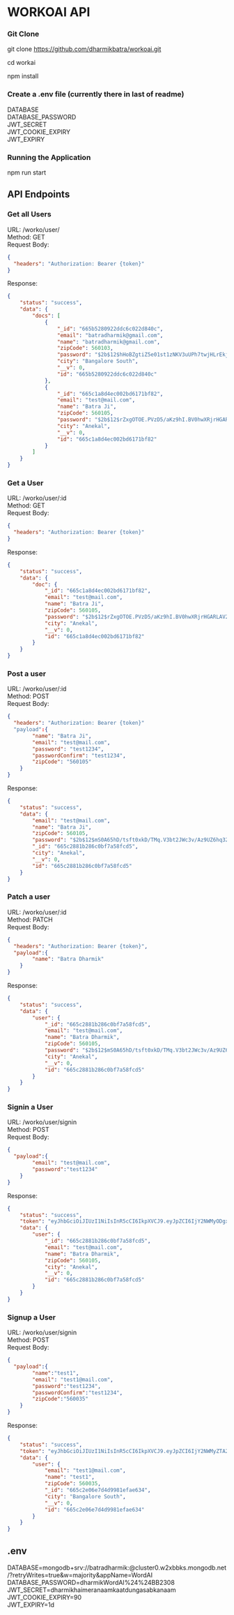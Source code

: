 
# WORKOAI API

### Git Clone 
git clone https://github.com/dharmikbatra/workoai.git

cd workai

npm install

### Create a .env file  (currently there in last of readme)
DATABASE \
DATABASE_PASSWORD\
JWT_SECRET\
JWT_COOKIE_EXPIRY\
JWT_EXPIRY

### Running the Application
npm run start

## API Endpoints
### Get all Users
URL: /worko/user/\
Method: GET\
Request Body:

```json
{
  "headers": "Authorization: Bearer {token}"
}
```

Response:

```json
{
    "status": "success",
    "data": {
        "docs": [
            {
                "_id": "665b5280922ddc6c022d840c",
                "email": "batradharmik@gmail.com",
                "name": "batradharmik@gmail.com",
                "zipCode": 560103,
                "password": "$2b$12$hHoBZgtiZ5e01st1zNKV3uUPh7twjHLrEkjm6G7nDtCPGpWT6TDSe",
                "city": "Bangalore South",
                "__v": 0,
                "id": "665b5280922ddc6c022d840c"
            },
            {
                "_id": "665c1a8d4ec002bd6171bf82",
                "email": "test@mail.com",
                "name": "Batra Ji",
                "zipCode": 560105,
                "password": "$2b$12$rZxgOTOE.PVzD5/aKz9hI.BV0hwXRjrHGARLAV2qZ8ucgODcueGIC",
                "city": "Anekal",
                "__v": 0,
                "id": "665c1a8d4ec002bd6171bf82"
            }
        ]
    }
}
```

### Get a User
URL: /worko/user/:id\
Method: GET\
Request Body:
```json
{
  "headers": "Authorization: Bearer {token}"
}
```
Response:
```json
{
    "status": "success",
    "data": {
        "doc": {
            "_id": "665c1a8d4ec002bd6171bf82",
            "email": "test@mail.com",
            "name": "Batra Ji",
            "zipCode": 560105,
            "password": "$2b$12$rZxgOTOE.PVzD5/aKz9hI.BV0hwXRjrHGARLAV2qZ8ucgODcueGIC",
            "city": "Anekal",
            "__v": 0,
            "id": "665c1a8d4ec002bd6171bf82"
        }
    }
}

```

### Post a user
URL: /worko/user/:id\
Method: POST\
Request Body:
```json
{
  "headers": "Authorization: Bearer {token}"
  "payload":{
        "name": "Batra Ji",
        "email": "test@mail.com",
        "password": "test1234",
        "passwordConfirm": "test1234",
        "zipCode": "560105"
    }
}
```
Response:
```json
{
    "status": "success",
    "data": {
        "email": "test@mail.com",
        "name": "Batra Ji",
        "zipCode": 560105,
        "password": "$2b$12$mS0A65hD/tsft0xkD/TMq.V3bt2JWc3v/Az9UZ6hq32iL8W9Fq75y",
        "_id": "665c2881b286c0bf7a58fcd5",
        "city": "Anekal",
        "__v": 0,
        "id": "665c2881b286c0bf7a58fcd5"
    }
}
```


### Patch a user
URL: /worko/user/:id\
Method: PATCH\
Request Body:
```json
{
  "headers": "Authorization: Bearer {token}",
  "payload":{
        "name": "Batra Dharmik"
    }
}
```
Response:
```json
{
    "status": "success",
    "data": {
        "user": {
            "_id": "665c2881b286c0bf7a58fcd5",
            "email": "test@mail.com",
            "name": "Batra Dharmik",
            "zipCode": 560105,
            "password": "$2b$12$mS0A65hD/tsft0xkD/TMq.V3bt2JWc3v/Az9UZ6hq32iL8W9Fq75y",
            "city": "Anekal",
            "__v": 0,
            "id": "665c2881b286c0bf7a58fcd5"
        }
    }
}
```


### Signin a User
URL: /worko/user/signin\
Method: POST\
Request Body:
```json
{
  "payload":{
        "email": "test@mail.com",
        "password":"test1234"
    }
}
```

Response:
```json
{
    "status": "success",
    "token": "eyJhbGciOiJIUzI1NiIsInR5cCI6IkpXVCJ9.eyJpZCI6IjY2NWMyODgxYjI4NmMwYmY3YTU4ZmNkNSIsImlhdCI6MTcxNzMxNjQzOSwiZXhwIjoxNzE3NDAyODM5fQ.GskB_p4xq8q9Dpwi6LF6eRMyV5lMXYD0YqCQ3FZg5vU",
    "data": {
        "user": {
            "_id": "665c2881b286c0bf7a58fcd5",
            "email": "test@mail.com",
            "name": "Batra Dharmik",
            "zipCode": 560105,
            "city": "Anekal",
            "__v": 0,
            "id": "665c2881b286c0bf7a58fcd5"
        }
    }
}
```


### Signup a User
URL: /worko/user/signin\
Method: POST\
Request Body:
```json
{
  "payload":{
        "name":"test1",
        "email": "test1@mail.com",
        "password":"test1234",
        "passwordConfirm":"test1234",
        "zipCode":"560035"
    }
}
```

Response:
```json
{
    "status": "success",
    "token": "eyJhbGciOiJIUzI1NiIsInR5cCI6IkpXVCJ9.eyJpZCI6IjY2NWMyZTA2ZTdkNGQ5OTgxZWZhZTYzNCIsImlhdCI6MTcxNzMxNzEyOSwiZXhwIjoxNzE3NDAzNTI5fQ.9Vw2RHYhu08z82TpsFsB_m1s-JRKyqvNOi685vcyzrk",
    "data": {
        "user": {
            "email": "test1@mail.com",
            "name": "test1",
            "zipCode": 560035,
            "_id": "665c2e06e7d4d9981efae634",
            "city": "Bangalore South",
            "__v": 0,
            "id": "665c2e06e7d4d9981efae634"
        }
    }
}
```

## .env
DATABASE=mongodb+srv://batradharmik:<PASSWORD>@cluster0.w2xbbks.mongodb.net/?retryWrites=true&w=majority&appName=WordAI\
DATABASE_PASSWORD=dharmikWordAI%24%24BB2308\
JWT_SECRET=dharmikhaimeranaamkaatdungasabkanaam\
JWT_COOKIE_EXPIRY=90\
JWT_EXPIRY=1d

